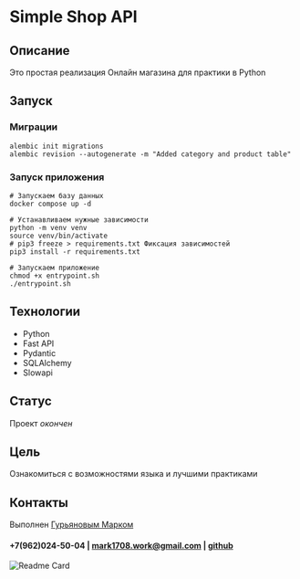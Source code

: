 # Simple Shop API

## Описание
Это простая реализация Онлайн магазина для практики в Python


## Запуск
### Миграции
```shell
alembic init migrations
alembic revision --autogenerate -m "Added category and product table"
```

### Запуск приложения
```shell
# Запускаем базу данных
docker compose up -d

# Устанавливаем нужные зависимости
python -m venv venv
source venv/bin/activate
# pip3 freeze > requirements.txt Фиксация зависимостей
pip3 install -r requirements.txt

# Запускаем приложение
chmod +x entrypoint.sh
./entrypoint.sh
```

## Технологии
- Python
- Fast API
- Pydantic
- SQLAlchemy
- Slowapi

## Статус
Проект _окончен_

## Цель
Ознакомиться с возможностями языка и лучшими практиками

## Контакты
Выполнен [Гурьяновым Марком](https://mark1708.github.io/)
#### +7(962)024-50-04 | mark1708.work@gmail.com | [github](http://github.com/Mark1708)

![Readme Card](https://github-readme-stats.vercel.app/api/pin/?username=Mark1708&repo=simple-shop-api&theme=chartreuse-dark&show_icons=true)